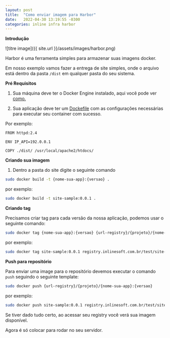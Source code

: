 ```yaml
---
layout: post
title:  "Como enviar imagem para Harbor"
date:   2022-04-30 13:19:55 -0300
categories: inline infra harbor
---
```


**Introdução**

![titre image]({{ site.url }}/assets/images/harbor.png)

Harbor é uma ferramenta simples para armazenar suas imagens docker.

Em nosso exemplo vamos fazer a entrega de site simples, onde o arquivo está dentro da pasta `/dist` em qualquer pasta do seu sistema.

**Pré Requisitos**

1. Sua máquina deve ter o Docker Engine instalado, aqui vocẽ pode ver [como.](https://www.digitalocean.com/community/tutorials/how-to-install-and-use-docker-on-ubuntu-20-04-pt)

2. Sua aplicação deve ter um [Dockefile](https://docs.docker.com/engine/reference/builder/) com as configurações necessárias para executar seu container com sucesso.

Por exemplo:

```
FROM httpd:2.4

ENV IP_API=192.0.0.1

COPY ./dist/ /usr/local/apache2/htdocs/
```

**Criando sua imagem**

1. Dentro a pasta do site digite o seguinte comando

```bash
sudo docker build -t {nome-sua-app}:{versao} .
```

por exemplo:
```bash
sudo docker build -t site-sample:0.0.1 .
```

**Criando tag**

Precisamos criar tag para cada versão da nossa aplicação, podemos usar o seguinte comando:

```bash
sudo docker tag {nome-sua-app}:{versao} {url-registry}/{projeto}/{nome-sua-app}:{versao}
```

por exemplo:

```bash
sudo docker tag site-sample:0.0.1 registry.inlinesoft.com.br/test/site-sample:0.0.1
```

**Push para repositório**

Para enviar uma image para o repositório devemos executar o comando `push` seguindo o seguinte template:

```bash
sudo docker push {url-registry}/{projeto}/{nome-sua-app}:{versao}
```

por exemplo:

```bash
sudo docker push site-sample:0.0.1 registry.inlinesoft.com.br/test/site-sample:0.0.1
```

Se tiver dado tudo certo, ao acessar seu registry você verá sua imagem disponível.

Agora é só colocar para rodar no seu servidor.